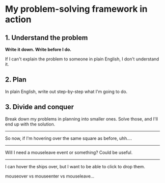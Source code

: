 # My problem-solving framework in action

## 1. Understand the problem

**Write it down. Write before I do.**

If I can't explain the problem to someone in plain English, I don't understand it.

## 2. Plan

In plain English, write out step-by-step what I'm going to do.

## 3. Divide and conquer

Break down my problems in planning into smaller ones.
Solve those, and I'll end up with the solution.

---

So now, if I'm hovering over the same square as before, uhh....

---

Will I need a mouseleave event or something? Could be useful.

---

I can hover the ships over, but I want to be able to click to drop them.

mouseover vs mouseenter vs mouseleave...
